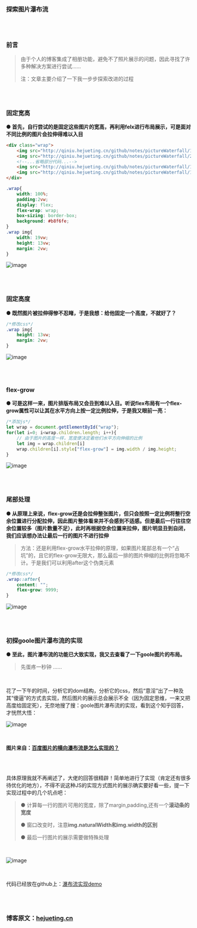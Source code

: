 ### 探索图片瀑布流
</br>
</br>

### 前言

> 由于个人的博客集成了相册功能，避免不了照片展示的问题，因此寻找了许多种解决方案进行尝试......
>  
> 注：文章主要介绍了一下我一步步探索改进的过程

</br>
</br>


### 固定宽高

**● 首先，自行尝试的是固定这些图片的宽高，再利用felx进行布局展示，可是面对不同比例的图片会拉伸得难以入目**

```html
<div class="wrap">
    <img src="http://qiniu.hejueting.cn/github/notes/pictureWaterfall/1.jpg"/>
    <img src="http://qiniu.hejueting.cn/github/notes/pictureWaterfall/2.jpg"/>
	<!--...省略部分代码...-->
    <img src="http://qiniu.hejueting.cn/github/notes/pictureWaterfall/12.jpg"/>
    <img src="http://qiniu.hejueting.cn/github/notes/pictureWaterfall/13.jpg"/>
</div>
```
```css
.wrap{
    width: 100%;
    padding:2vw;
    display: flex;
    flex-wrap: wrap;
    box-sizing: border-box;
    background: #b8f6fe;
}
.wrap img{
    width: 19vw;
    height: 13vw;
    margin: 2vw;
}
```
![image](http://qiniu.hejueting.cn/github/notes/pictureWaterfall/fixed-width.png)

</br>
</br>



### 固定高度

**● 既然图片被拉伸得惨不忍睹，于是我想：给他固定一个高度，不就好了？**

```css
/*修改css*/
.wrap img{
    height: 13vw;
    margin: 2vw;
}
```
![image](http://qiniu.hejueting.cn/github/notes/pictureWaterfall/fixed-height.png)

</br>
</br>



### flex-grow

**● 可是这样一来，图片排版布局又会丑到难以入目。听说flex布局有一个flex-grow属性可以让其在水平方向上按一定比例拉伸，于是我又眼前一亮：**

```javascript
/*添加js*/
let wrap = document.getElementById("wrap");
for(let i=0; i<wrap.children.length; i++){
    // 由于图片的高度一样，宽度便决定着他们水平方向伸缩的比例
    let img = wrap.children[i]
    wrap.children[i].style["flex-grow"] = img.width / img.height;
}
```

![image](http://qiniu.hejueting.cn/github/notes/pictureWaterfall/flex-grow.png)

</br>
</br>




### 尾部处理

**● 从原理上来说，flex-grow还是会拉伸整张图片，但只会按照一定比例将整行空余位置进行分配拉伸，因此图片整体看来并不会感到不适感。但是最后一行往往空余位置较多（图片数量不足），此时再根据空余位置来拉伸，图片明显丑到自闭，我们应该想办法让最后一行的图片不进行拉伸**

> 方法：还是利用flex-grow水平拉伸的原理，如果图片尾部总有一个“占坑”的，且它的flex-grow无限大，那么最后一排的图片伸缩的比例将忽略不计。于是我们可以利用after这个伪类元素

```css
/*修改css*/
.wrap::after{
    content: "";
    flex-grow: 9999;
}
```
![image](http://qiniu.hejueting.cn/github/notes/pictureWaterfall/tail.png)

</br>
</br>




### 初探goole图片瀑布流的实现

**● 至此，图片瀑布流的功能已大致实现，我又去查看了一下goole图片的布局。**
</br>

> 先蛋疼一秒钟 ......

</br>

花了一下午的时间，分析它的dom结构，分析它的css，然后“意淫”出了一种及其“傻逼”的方式去实现，然后图片的展示总会展示不全（因为固定思维，一来又把高度给固定死），无奈地搜了搜：goole图片瀑布流的实现，看到这个知乎回答，才恍然大悟：
</br>

![image](http://qiniu.hejueting.cn/github/notes/pictureWaterfall/goole.png)

</br>

**图片来自：[百度图片的横向瀑布流是怎么实现的？](https://www.zhihu.com/question/63590283/answer/211457881)**

</br>
</br>

具体原理我就不再阐述了，大佬的回答很精辟！简单地进行了实现（肯定还有很多待优化的地方），不得不说这种JS的实现方式图片的展示确实要好看一些，提一下实现过程中的几个坑点吧：
</br>

> ● 计算每一行的图片可用的宽度，除了margin,padding,还有一个**滚动条的宽度**
> 
> ● 窗口改变时，注意**img.naturalWidth和img.width的区别**
> 
> ● 最后一行图片的展示需要做特殊处理

</br>

![image](http://qiniu.hejueting.cn/github/notes/pictureWaterfall/result.png)

</br>


代码已经放在github上：[瀑布流实现demo](https://github.com/HeJueting/Blog/tree/master/%E5%89%8D%E7%AB%AF%E9%9A%8F%E7%AC%94/%E6%8E%A2%E7%B4%A2%E5%9B%BE%E7%89%87%E7%80%91%E5%B8%83%E6%B5%81)


</br>
</br>

### 博客原文：[hejueting.cn](www.hejueting.cn)


</br>